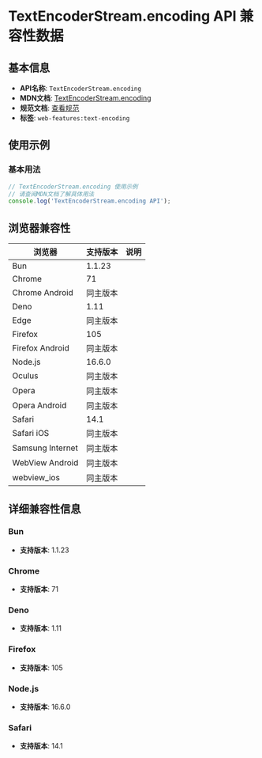 # TextEncoderStream.encoding API 兼容性数据

## 基本信息

- **API名称**: `TextEncoderStream.encoding`
- **MDN文档**: [TextEncoderStream.encoding](https://developer.mozilla.org/docs/Web/API/TextEncoderStream/encoding)
- **规范文档**: [查看规范](https://encoding.spec.whatwg.org/#dom-textencoder-encoding)
- **标签**: `web-features:text-encoding`

## 使用示例

### 基本用法

```javascript
// TextEncoderStream.encoding 使用示例
// 请查阅MDN文档了解具体用法
console.log('TextEncoderStream.encoding API');
```

## 浏览器兼容性

| 浏览器 | 支持版本 | 说明 |
|--------|----------|------|
| Bun | 1.1.23 |  |
| Chrome | 71 |  |
| Chrome Android | 同主版本 |  |
| Deno | 1.11 |  |
| Edge | 同主版本 |  |
| Firefox | 105 |  |
| Firefox Android | 同主版本 |  |
| Node.js | 16.6.0 |  |
| Oculus | 同主版本 |  |
| Opera | 同主版本 |  |
| Opera Android | 同主版本 |  |
| Safari | 14.1 |  |
| Safari iOS | 同主版本 |  |
| Samsung Internet | 同主版本 |  |
| WebView Android | 同主版本 |  |
| webview_ios | 同主版本 |  |

## 详细兼容性信息

### Bun

- **支持版本**: 1.1.23

### Chrome

- **支持版本**: 71

### Deno

- **支持版本**: 1.11

### Firefox

- **支持版本**: 105

### Node.js

- **支持版本**: 16.6.0

### Safari

- **支持版本**: 14.1

